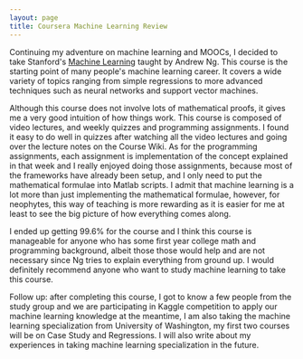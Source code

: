 ```yaml
---
layout: page
title: Coursera Machine Learning Review
---
```


Continuing my adventure on machine learning and MOOCs, I decided to take Stanford's [Machine Learning](https://www.coursera.org/learn/machine-learning/) taught by Andrew Ng. This course is the starting
point of many people's machine learning career. It covers a wide variety of topics ranging from simple regressions to more
advanced techniques such as neural networks and support vector machines.

Although this course does not involve lots of mathematical proofs, it gives me a very good intuition of how things work.
This course is composed of video lectures, and weekly quizzes and programming assignments. I found it easy to do well
in quizzes after watching all the video lectures and going over the lecture notes on the Course Wiki. As for the programming
assignments, each assignment is implementation of the concept explained in that week and I really enjoyed doing
those assignments, because most of the frameworks have already been setup, and I only need to put the mathematical formulae
into Matlab scripts. I admit that machine learning is a lot more than just implementing the mathematical formulae, however, for
neophytes, this way of teaching is more rewarding as it is easier for me at least to see the big picture of how everything comes
along.

 
I ended up getting 99.6% for the course and I think this course is manageable for anyone who has some first year college math
and programming background, albeit those those would help and are not necessary since Ng tries to explain everything from ground up.
I would definitely recommend anyone who want to study machine learning to take this course.

Follow up: after completing this course, I got to know a few people from the study group and we are participating in Kaggle competition to
apply our machine learning knowledge at the meantime, I am also taking the machine learning specialization from University of Washington,
my first two courses will be on Case Study and Regressions. I will also write about my experiences in taking machine learning specialization
in the future.
